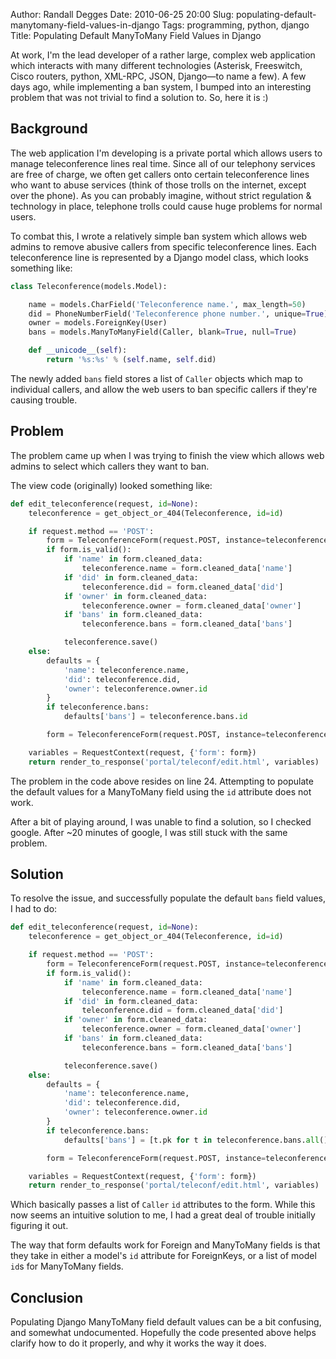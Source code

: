 Author: Randall Degges
Date: 2010-06-25 20:00
Slug: populating-default-manytomany-field-values-in-django
Tags: programming, python, django
Title: Populating Default ManyToMany Field Values in Django


At work, I'm the lead developer of a rather large, complex web application which
interacts with many different technologies (Asterisk, Freeswitch, Cisco routers,
python, XML-RPC, JSON, Django—to name a few). A few days ago, while implementing
a ban system, I bumped into an interesting problem that was not trivial to find
a solution to. So, here it is :)


## Background

The web application I'm developing is a private portal which allows users to
manage teleconference lines real time. Since all of our telephony services are
free of charge, we often get callers onto certain teleconference lines who want
to abuse services (think of those trolls on the internet, except over the
phone). As you can probably imagine, without strict regulation & technology in
place, telephone trolls could cause huge problems for normal users.

To combat this, I wrote a relatively simple ban system which allows web admins
to remove abusive callers from specific teleconference lines. Each
teleconference line is represented by a Django model class, which looks
something like:

``` python
class Teleconference(models.Model):

    name = models.CharField('Teleconference name.', max_length=50)
    did = PhoneNumberField('Teleconference phone number.', unique=True)
    owner = models.ForeignKey(User)
    bans = models.ManyToManyField(Caller, blank=True, null=True)

    def __unicode__(self):
        return '%s:%s' % (self.name, self.did)
```

The newly added `bans` field stores a list of `Caller` objects which map to
individual callers, and allow the web users to ban specific callers if they're
causing trouble.


## Problem

The problem came up when I was trying to finish the view which allows web admins
to select which callers they want to ban.

The view code (originally) looked something like:

``` python
def edit_teleconference(request, id=None):
    teleconference = get_object_or_404(Teleconference, id=id)

    if request.method == 'POST':
        form = TeleconferenceForm(request.POST, instance=teleconference)
        if form.is_valid():
            if 'name' in form.cleaned_data:
                teleconference.name = form.cleaned_data['name']
            if 'did' in form.cleaned_data:
                teleconference.did = form.cleaned_data['did']
            if 'owner' in form.cleaned_data:
                teleconference.owner = form.cleaned_data['owner']
            if 'bans' in form.cleaned_data:
                teleconference.bans = form.cleaned_data['bans']

            teleconference.save()
    else:
        defaults = {
            'name': teleconference.name,
            'did': teleconference.did,
            'owner': teleconference.owner.id
        }
        if teleconference.bans:
            defaults['bans'] = teleconference.bans.id

        form = TeleconferenceForm(request.POST, instance=teleconference)

    variables = RequestContext(request, {'form': form})
    return render_to_response('portal/teleconf/edit.html', variables)
```

The problem in the code above resides on line 24. Attempting to populate the
default values for a ManyToMany field using the `id` attribute does not work.

After a bit of playing around, I was unable to find a solution, so I checked
google. After ~20 minutes of google, I was still stuck with the same problem.


## Solution

To resolve the issue, and successfully populate the default `bans` field values,
I had to do:

``` python
def edit_teleconference(request, id=None):
    teleconference = get_object_or_404(Teleconference, id=id)

    if request.method == 'POST':
        form = TeleconferenceForm(request.POST, instance=teleconference)
        if form.is_valid():
            if 'name' in form.cleaned_data:
                teleconference.name = form.cleaned_data['name']
            if 'did' in form.cleaned_data:
                teleconference.did = form.cleaned_data['did']
            if 'owner' in form.cleaned_data:
                teleconference.owner = form.cleaned_data['owner']
            if 'bans' in form.cleaned_data:
                teleconference.bans = form.cleaned_data['bans']

            teleconference.save()
    else:
        defaults = {
            'name': teleconference.name,
            'did': teleconference.did,
            'owner': teleconference.owner.id
        }
        if teleconference.bans:
            defaults['bans'] = [t.pk for t in teleconference.bans.all()]

        form = TeleconferenceForm(request.POST, instance=teleconference)

    variables = RequestContext(request, {'form': form})
    return render_to_response('portal/teleconf/edit.html', variables)
```

Which basically passes a list of `Caller` `id` attributes to the form. While
this now seems an intuitive solution to me, I had a great deal of trouble
initially figuring it out.

The way that form defaults work for Foreign and ManyToMany fields is that they
take in either a model's `id` attribute for ForeignKeys, or a list of model
`id`s for ManyToMany fields.


## Conclusion

Populating Django ManyToMany field default values can be a bit confusing, and
somewhat undocumented. Hopefully the code presented above helps clarify how to
do it properly, and why it works the way it does.
